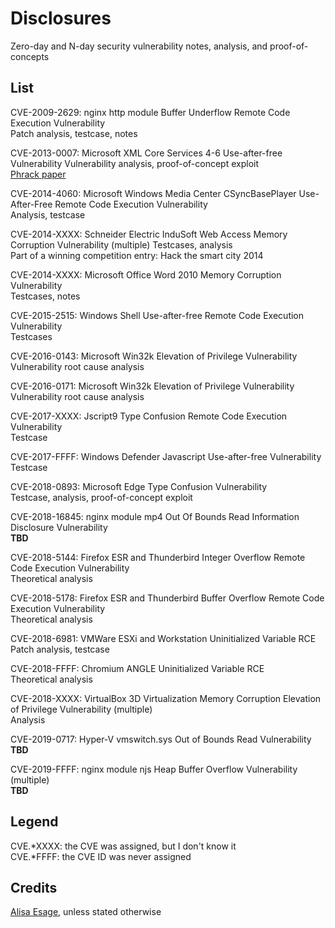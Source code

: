 # Disclosures

Zero-day and N-day security vulnerability notes, analysis, and proof-of-concepts

## List 

CVE-2009-2629: nginx http module Buffer Underflow Remote Code Execution Vulnerability  
Patch analysis, testcase, notes

CVE-2013-0007: Microsoft XML Core Services 4-6 Use-after-free Vulnerability
Vulnerability analysis, proof-of-concept exploit  
[Phrack paper](http://phrack.org/issues/69/10.html)

CVE-2014-4060: Microsoft Windows Media Center CSyncBasePlayer Use-After-Free Remote Code Execution Vulnerability  
Analysis, testcase

CVE-2014-XXXX: Schneider Electric InduSoft Web Access Memory Corruption Vulnerability (multiple)
Testcases, analysis  
Part of a winning competition entry: Hack the smart city 2014

CVE-2014-XXXX: Microsoft Office Word 2010 Memory Corruption Vulnerability  
Testcases, notes

CVE-2015-2515: Windows Shell Use-after-free Remote Code Execution Vulnerability  
Testcases

CVE-2016-0143: Microsoft Win32k Elevation of Privilege Vulnerability  
Vulnerability root cause analysis

CVE-2016-0171: Microsoft Win32k Elevation of Privilege Vulnerability  
Vulnerability root cause analysis

CVE-2017-XXXX: Jscript9 Type Confusion Remote Code Execution Vulnerability  
Testcase

CVE-2017-FFFF: Windows Defender Javascript Use-after-free Vulnerability  
Testcase

CVE-2018-0893: Microsoft Edge Type Confusion Vulnerability  
Testcase, analysis, proof-of-concept exploit

CVE-2018-16845: nginx module mp4 Out Of Bounds Read Information Disclosure Vulnerability  
**TBD**

CVE-2018-5144: Firefox ESR and Thunderbird Integer Overflow Remote Code Execution Vulnerability  
Theoretical analysis

CVE-2018-5178: Firefox ESR and Thunderbird Buffer Overflow Remote Code Execution Vulnerability  
Theoretical analysis

CVE-2018-6981: VMWare ESXi and Workstation Uninitialized Variable RCE  
Patch analysis, testcase

CVE-2018-FFFF: Chromium ANGLE Uninitialized Variable RCE  
Theoretical analysis

CVE-2018-XXXX: VirtualBox 3D Virtualization Memory Corruption Elevation of Privilege Vulnerability (multiple)  
Analysis

CVE-2019-0717: Hyper-V vmswitch.sys Out of Bounds Read Vulnerability  
**TBD**

CVE-2019-FFFF: nginx module njs Heap Buffer Overflow Vulnerability (multiple)  
**TBD** 

## Legend

CVE.*XXXX: the CVE was assigned, but I don't know it  
CVE.*FFFF: the CVE ID was never assigned

## Credits

[Alisa Esage](http://twitter.com/alisaesage), unless stated otherwise
